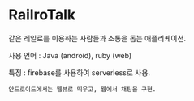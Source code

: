 # RailroTalk

같은 레일로를 이용하는 사람들과 소통을 돕는 애플리케이션.

사용 언어 : Java (android), ruby (web)

특징 : firebase를 사용하여 serverless로 사용.

	안드로이드에서는 웹뷰로 띄우고, 웹에서 채팅을 구현.
